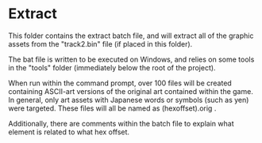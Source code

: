 # Extract

This folder contains the extract batch file, and will extract all of the
graphic assets from the "track2.bin" file (if placed in this folder).

The bat file is written to be executed on Windows, and relies on some tools
in the "tools" folder (immediately below the root of the project).

When run within the command prompt, over 100 files will be created containing
ASCII-art versions of the original art contained within the game.  In general,
only art assets with Japanese words or symbols (such as yen) were targeted.
These files will all be named as (hexoffset).orig .

Additionally, there are comments within the batch file to explain what element
is related to what hex offset.

